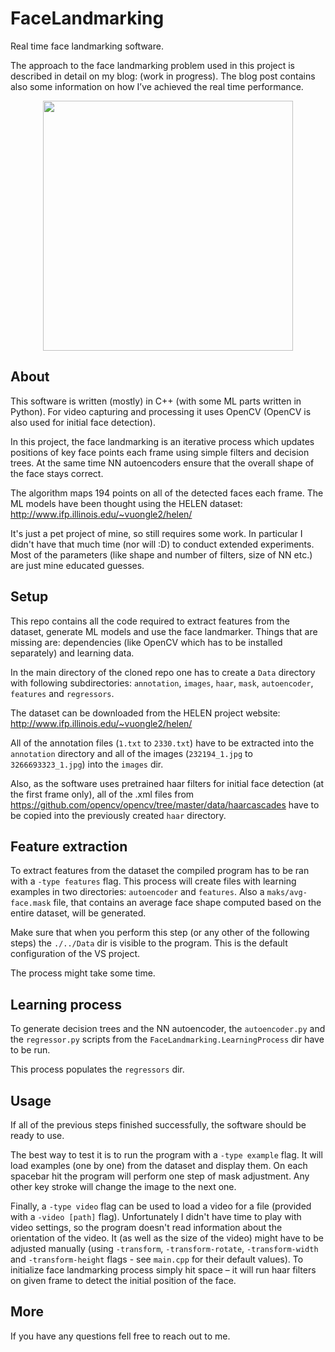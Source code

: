 # FaceLandmarking
Real time face landmarking software.

The approach to the face landmarking problem used in this project is described in detail on my blog: (work in progress). The blog post contains also some information on how I’ve achieved the real time performance.

<p align="center">
  <img src="https://github.com/TomaszRewak/Face-Landmarking/blob/master/About/detection.gif?raw=true" width=400/>
</p>

## About

This software is written (mostly) in C++ (with some ML parts written in Python). For video capturing and processing it uses OpenCV (OpenCV is also used for initial face detection).

In this project, the face landmarking is an iterative process which updates positions of key face points each frame using simple filters and decision trees. At the same time NN autoencoders ensure that the overall shape of the face stays correct.

The algorithm maps 194 points on all of the detected faces each frame. The ML models have been thought using the HELEN dataset: http://www.ifp.illinois.edu/~vuongle2/helen/

It's just a pet project of mine, so still requires some work. In particular I didn't have that much time (nor will :D) to conduct extended experiments. Most of the parameters (like shape and number of filters, size of NN etc.) are just mine educated guesses.

## Setup

This repo contains all the code required to extract features from the dataset, generate ML models and use the face landmarker. Things that are missing are: dependencies (like OpenCV which has to be installed separately) and learning data.

In the main directory of the cloned repo one has to create a `Data` directory with following subdirectories: `annotation`, `images`, `haar`, `mask`, `autoencoder`, `features` and `regressors`.

The dataset can be downloaded from the HELEN project website: http://www.ifp.illinois.edu/~vuongle2/helen/

All of the annotation files (`1.txt` to `2330.txt`) have to be extracted into the `annotation` directory and all of the images (`232194_1.jpg` to `3266693323_1.jpg`) into the `images` dir.

Also, as the software uses pretrained haar filters for initial face detection (at the first frame only), all of the .xml files from https://github.com/opencv/opencv/tree/master/data/haarcascades have to be copied into the previously created `haar` directory.

## Feature extraction

To extract features from the dataset the compiled program has to be ran with a `-type features` flag. This process will create files with learning examples in two directories: `autoencoder` and `features`. Also a `maks/avg-face.mask` file, that contains an average face shape computed based on the entire dataset, will be generated.

Make sure that when you perform this step (or any other of the following steps) the `./../Data` dir is visible to the program. This is the default configuration of the VS project.

The process might take some time.

## Learning process

To generate decision trees and the NN autoencoder, the `autoencoder.py` and the `regressor.py` scripts from the `FaceLandmarking.LearningProcess` dir have to be run. 

This process populates the `regressors` dir.

## Usage

If all of the previous steps finished successfully, the software should be ready to use. 

The best way to test it is to run the program with a `-type example` flag. It will load examples (one by one) from the dataset and display them. On each spacebar hit the program will perform one step of mask adjustment. Any other key stroke will change the image to the next one.

Finally, a `-type video` flag can be used to load a video for a file (provided with a `-video [path]` flag). Unfortunately I didn't have time to play with video settings, so the program doesn't read information about the orientation of the video. It (as well as the size of the video) might have to be adjusted manually (using `-transform`, `-transform-rotate`, `-transform-width` and `-transform-height` flags - see `main.cpp` for their default values). To initialize face landmarking process simply hit space – it will run haar filters on given frame to detect the initial position of the face.

## More

If you have any questions fell free to reach out to me.
